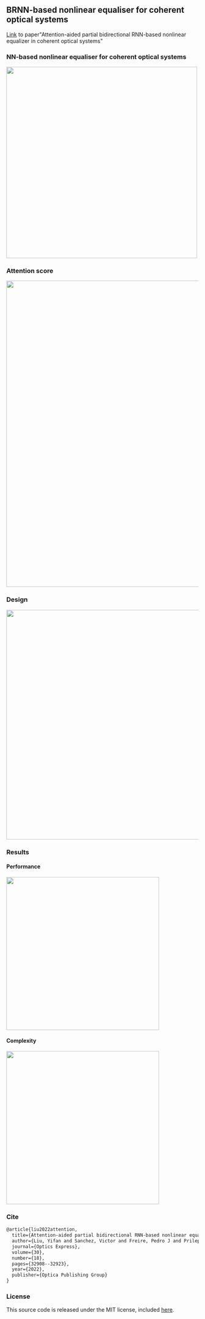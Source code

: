 ## BRNN-based nonlinear equaliser for coherent optical systems
[Link](https://opg.optica.org/oe/fulltext.cfm?uri=oe-30-18-32908&id=495566) to paper"Attention-aided partial bidirectional RNN-based nonlinear equalizer in coherent optical systems"

### NN-based nonlinear equaliser for coherent optical systems

<img src="https://github.com/fwhm/attention-nn-equaliser/assets/29897842/a6967ce8-b39f-4213-ae5b-878d24945b95" width="500" />

### Attention score


<img src="https://github.com/fwhm/attention-nn-equaliser/assets/29897842/8e5819ba-9615-43ea-8e94-86a61c39f1b4" width="800" />

### Design

<img src="https://github.com/fwhm/attention-nn-equaliser/assets/29897842/ddada1b5-8f7c-4ac1-8e4e-cf5ee13260c2" width="600" />


### Results

#### Performance
<img src="https://github.com/fwhm/attention-nn-equaliser/assets/29897842/1f9752b7-abd1-42b9-a43c-b60b1dd57799" width="400" />

#### Complexity
<img src="https://github.com/fwhm/attention-nn-equaliser/assets/29897842/462e7ddc-ed0f-45d9-9ff4-8de0711677f8" width="400" />



### Cite 
```LaTeX
@article{liu2022attention,
  title={Attention-aided partial bidirectional RNN-based nonlinear equalizer in coherent optical systems},
  author={Liu, Yifan and Sanchez, Victor and Freire, Pedro J and Prilepsky, Jaroslaw E and Koshkouei, Mahyar J and Higgins, Matthew D},
  journal={Optics Express},
  volume={30},
  number={18},
  pages={32908--32923},
  year={2022},
  publisher={Optica Publishing Group}
}
```

### License
This source code is released under the MIT license, included [here](https://github.com/fwhm/attention-nn-equaliser/blob/main/LICENSE).


